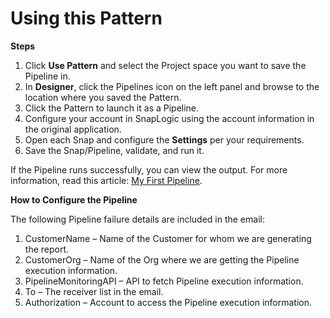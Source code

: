 # Using this Pattern

**Steps**

1. Click **Use Pattern** and select the Project space you want to save the Pipeline in.
2. In **Designer**, click the Pipelines icon on the left panel and browse to the location where you saved the Pattern.
3. Click the Pattern to launch it as a Pipeline.
4. Configure your account in SnapLogic using the account information in the original application.
5. Open each Snap and configure the **Settings** per your requirements.
6. Save the Snap/Pipeline, validate, and run it.

If the Pipeline runs successfully, you can view the output. For more information, read this article: [My First Pipeline](https://docs-snaplogic.atlassian.net/wiki/spaces/SD/pages/1438412).

**How to Configure the Pipeline**

The following Pipeline failure details are included in the email:

1. CustomerName – Name of the Customer for whom we are generating the report.
2. CustomerOrg – Name of the Org where we are getting the Pipeline execution information.
3. PipelineMonitoringAPI – API to fetch Pipeline execution information.
4. To – The receiver list in the email.
5. Authorization – Account to access the Pipeline execution information.
